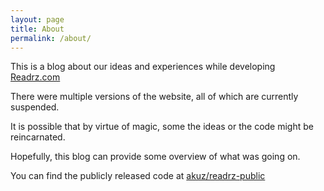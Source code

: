 ```yaml
---
layout: page
title: About
permalink: /about/
---
```


This is a blog about our ideas and experiences while developing <a href="http://www.readrz.com">Readrz.com</a>

There were multiple versions of the website, all of which are currently suspended.

It is possible that by virtue of magic, some the ideas or the code might be reincarnated.

Hopefully, this blog can provide some overview of what was going on.

You can find the publicly released code at [<i class="fa fa-github"></i> akuz/readrz-public](https://github.com/akuz/readrz-public)